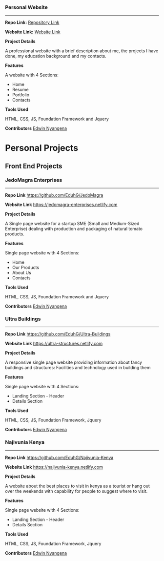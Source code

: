 ### Personal Website
_________________

**Repo Link:**  [Repository Link](https://github.com/EduhG/my-personal-website)

**Website Link:**  [Website Link](https://eduhg.netlify.com)

**Project Details**

 A professional website with a brief description about me, the projects I have done, my education background and my contacts.

**Features**

A website with 4 Sections:
* Home
* Resume
* Portfolio
* Contacts

**Tools Used**

HTML, CSS, JS, Foundation Framework and Jquery

**Contributors** [Edwin Nyangena](https://github.com/EduhG)


# Personal Projects

## **Front End Projects**

### JedoMagra Enterprises
_________________

 **Repo Link** https://github.com/EduhG/JedoMagra

 **Website Link** https://jedomagra-enterprises.netlify.com

 **Project Details**

  A Single page website for a startup SME (Small and Medium-Sized Enterprise) dealing with production and packaging of natural tomato products.

 **Features**

 Single page website with 4 Sections:
 * Home
 * Our Products
 * About Us
 * Contacts

**Tools Used**

HTML, CSS, JS, Foundation Framework and Jquery

**Contributors** [Edwin Nyangena](https://github.com/EduhG)
<br> 



### Ultra Buildings
_________________

**Repo Link** https://github.com/EduhG/Ultra-Buildings

**Website Link** https://ultra-structures.netlify.com

**Project Details**

A responsive single page website providing information about fancy buildings and structures: Facilities and technology used in building them

**Features**

Single page website with 4 Sections:
* Landing Section - Header
* Details Section

**Tools Used**

HTML, CSS, JS, Foundation Framework, Jquery

**Contributors** [Edwin Nyangena](https://github.com/EduhG)
<br> 



### Najivunia Kenya
_________________

**Repo Link** https://github.com/EduhG/Najivunia-Kenya

**Website Link** https://najivunia-kenya.netlify.com

**Project Details**

A website about the best places to visit in kenya as a tourist or hang out over the weekends with capability for people to suggest where to visit.


**Features**

Single page website with 4 Sections:
* Landing Section - Header
* Details Section

**Tools Used**

HTML, CSS, JS, Foundation Framework, Jquery

**Contributors** [Edwin Nyangena](https://github.com/EduhG)
  

 

